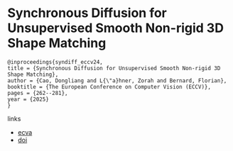 # Synchronous Diffusion for Unsupervised Smooth Non-rigid 3D Shape Matching

```
@inproceedings{syndiff_eccv24,
title = {Synchronous Diffusion for Unsupervised Smooth Non-rigid 3D Shape Matching},
author = {Cao, Dongliang and L{\"a}hner, Zorah and Bernard, Florian},
booktitle = {The European Conference on Computer Vision (ECCV)},
pages = {262--281},
year = {2025}
}
```

links
- [ecva](https://www.ecva.net/papers/eccv_2024/papers_ECCV/html/786_ECCV_2024_paper.php)
- [doi](https://link.springer.com/chapter/10.1007/978-3-031-72652-1_16)
